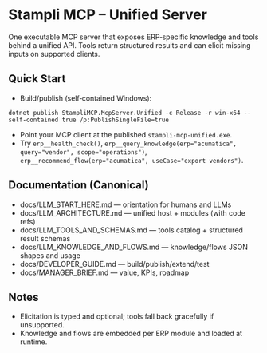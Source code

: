 # Stampli MCP – Unified Server

One executable MCP server that exposes ERP‑specific knowledge and tools behind a unified API. Tools return structured results and can elicit missing inputs on supported clients.

## Quick Start
- Build/publish (self‑contained Windows):
```
dotnet publish StampliMCP.McpServer.Unified -c Release -r win-x64 --self-contained true /p:PublishSingleFile=true
```
- Point your MCP client at the published `stampli-mcp-unified.exe`.
- Try `erp__health_check()`, `erp__query_knowledge(erp="acumatica", query="vendor", scope="operations")`, `erp__recommend_flow(erp="acumatica", useCase="export vendors")`.

## Documentation (Canonical)
- docs/LLM_START_HERE.md — orientation for humans and LLMs
- docs/LLM_ARCHITECTURE.md — unified host + modules (with code refs)
- docs/LLM_TOOLS_AND_SCHEMAS.md — tools catalog + structured result schemas
- docs/LLM_KNOWLEDGE_AND_FLOWS.md — knowledge/flows JSON shapes and usage
- docs/DEVELOPER_GUIDE.md — build/publish/extend/test
- docs/MANAGER_BRIEF.md — value, KPIs, roadmap

## Notes
- Elicitation is typed and optional; tools fall back gracefully if unsupported.
- Knowledge and flows are embedded per ERP module and loaded at runtime.
